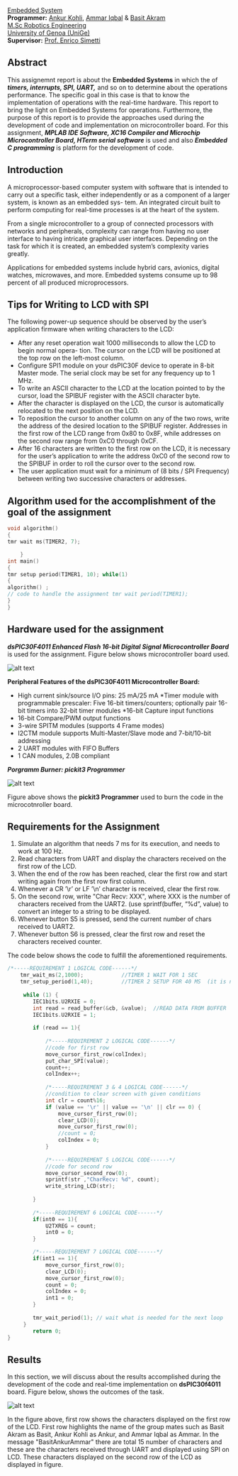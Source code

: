 [Embedded System](https://corsi.unige.it/en/off.f/2022/ins/59432?codcla=10635)<br>
**Programmer:** [Ankur Kohli](https://github.com/ankurkohli007), [Ammar Iqbal](https://github.com/ammariqbal48) & [Basit Akram](https://github.com/abdulbasit656)<br>
[M.Sc Robotics Engineering](https://corsi.unige.it/corsi/10635)<br>
[University of Genoa (UniGe)](https://unige.it/en)<br>
**Supervisor:** [Prof. Enrico Simetti](https://rubrica.unige.it/personale/UkNGW15g)

## Abstract ##

This assignemnt report is about the **Embedded Systems** in which the of ***timers, interrupts, SPI, UART,*** and so on to determine about the operations performance. The specific goal in this case is that to know the implementation of operations with the real-time hardware. This report to bring the light on Embedded Systems for operations. Furthermore, the purpose of this report is to provide the approaches used during the development of code and implementation on microcontroller board. For this assignment, ***MPLAB IDE Software, XC16 Compiler and Microchip Microcontroller Board, HTerm serial software*** is used and also ***Embedded C programming*** is platform for the development of code.

## Introduction ##

A microprocessor-based computer system with software that is intended to carry out a specific task, either independently or as a component of a larger system, is known as an embedded sys- tem. An integrated circuit built to perform computing for real-time processes is at the heart of the system. 

From a single microcontroller to a group of connected processors with networks and peripherals, complexity can range from having no user interface to having intricate graphical user interfaces. Depending on the task for which it is created, an embedded system’s complexity varies greatly. 

Applications for embedded systems include hybrid cars, avionics, digital watches, microwaves, and more. Embedded systems consume up to 98 percent of all produced microprocessors.

## Tips for Writing to LCD with SPI

The following power-up sequence should be observed by the user’s application firmware when writing characters to the LCD:

* After any reset operation wait 1000 milliseconds to allow the LCD to begin normal opera- tion. The cursor on the LCD will be positioned at the top row on the left-most column.
* Configure SPI1 module on your dsPIC30F device to operate in 8-bit Master mode. The serial clock may be set for any frequency up to 1 MHz.
* To write an ASCII character to the LCD at the location pointed to by the cursor, load the SPIBUF register with the ASCII character byte.
* After the character is displayed on the LCD, the cursor is automatically relocated to the next position on the LCD.
* To reposition the cursor to another column on any of the two rows, write the address of the desired location to the SPIBUF register. Addresses in the first row of the LCD range from 0x80 to 0x8F, while addresses on the second row range from 0xC0 through 0xCF.
* After 16 characters are written to the first row on the LCD, it is necessary for the user’s application to write the address 0xC0 of the second row to the SPIBUF in order to roll the cursor over to the second row.
* The user application must wait for a minimum of (8 bits / SPI Frequency) between writing two successive characters or addresses.

## Algorithm used for the accomplishment of the goal of the assignment ##

```c
void algorithm() 
{
tmr wait ms(TIMER2, 7);

    }
int main()
{
tmr setup period(TIMER1, 10); while(1)
{
algorithm() ;
// code to handle the assignment tmr wait period(TIMER1);
}
}
```

## Hardware used for the assignment ## 

***dsPIC30F4011 Enhanced Flash 16-bit Digital Signal Microcontroller Board*** is used for the assignment. Figure below shows microcontroller board used. 

![alt text](image1.png)

**Peripheral Features of the dsPIC30F4011 Microcontroller Board:**

* High current sink/source I/O pins: 25 mA/25 mA
*Timer module with programmable prescaler: Five 16-bit timers/counters; optionally pair 16-bit timers into 32-bit timer modules
*16-bit Capture input functions
* 16-bit Compare/PWM output functions
* 3-wire SPITM modules (supports 4 Frame modes)
* I2CTM module supports Multi-Master/Slave mode and 7-bit/10-bit addressing
*  2 UART modules with FIFO Buffers
* 1 CAN modules, 2.0B compliant

***Porgramm Burner: pickit3 Programmer***

![alt text](image2.png)

Figure above shows the **pickit3 Programmer** used to burn the code in the microcotnroller board.

## Requirements for the Assignment ##

1. Simulate an algorithm that needs 7 ms for its execution, and needs to work at 100 Hz.
2. Read characters from UART and display the characters received on the first row of the LCD.
3. When the end of the row has been reached, clear the first row and start writing again from the first row first column.
4. Whenever a CR ’\r’ or LF ’\n’ character is received, clear the first row.
5. On the second row, write "Char Recv: XXX", where XXX is the number of characters received from the UART2. (use sprintf(buffer, “%d”, value) to convert an integer to a string to be displayed.
6. Whenever button S5 is pressed, send the current number of chars received to UART2.
7. Whenever button S6 is pressed, clear the first row and reset the characters received counter.

The code below shows the code to fulfill the aforementioned requirements.

```c
/*-----REQUIREMENT 1 LOGICAL CODE------*/
    tmr_wait_ms(2,1000);            //TIMER 1 WAIT FOR 1 SEC
    tmr_setup_period(1,40);         //TIMER 2 SETUP FOR 40 MS  (it is not working less than 40ms)
    
     while (1) {
        IEC1bits.U2RXIE = 0;
        int read = read_buffer(&cb, &value);  //READ DATA FROM BUFFER
        IEC1bits.U2RXIE = 1;
        
        if (read == 1){
            
            /*-----REQUIREMENT 2 LOGICAL CODE------*/
            //code for first row 
            move_cursor_first_row(colIndex);
            put_char_SPI(value);                   
            count++;
            colIndex++;
            
            /*-----REQUIREMENT 3 & 4 LOGICAL CODE------*/
            //condition to clear screen with given conditions
            int clr = count%16;
            if (value == '\r' || value == '\n' || clr == 0) {
                move_cursor_first_row(0);
                clear_LCD(0);
                move_cursor_first_row(0);
                //count = 0;
                colIndex = 0;
            }
            
            /*-----REQUIREMENT 5 LOGICAL CODE------*/
            //code for second row
            move_cursor_second_row(0);
            sprintf(str ,"CharRecv: %d", count);
            write_string_LCD(str);
            
        }
       
        /*-----REQUIREMENT 6 LOGICAL CODE------*/
        if(int0 == 1){
            U2TXREG = count;
            int0 = 0;
        }

        /*-----REQUIREMENT 7 LOGICAL CODE------*/
        if(int1 == 1){
            move_cursor_first_row(0);
            clear_LCD(0);
            move_cursor_first_row(0);
            count = 0;
            colIndex = 0;
            int1 = 0;
        }
        
        tmr_wait_period(1); // wait what is needed for the next loop
     }
        return 0;
}
```

## Results ## 

In this section, we will discuss about the results accomplished during the development of the code and real-time implementation on **dsPIC30f4011** board. Figure below, shows the outcomes of the task.

![alt text](image3.png)

In the figure above, first row shows the characters displayed on the first row of the LCD. First row highlights the name of the group mates such as Basit Akram as Basit, Ankur Kohli as Ankur, and Ammar Iqbal as Ammar. In the message "BasitAnkurAmmar" there are total 15 number of characters and these are the characters received through UART and displayed using SPI on LCD. These characters displayed on the second row of the LCD as displayed in figure.
